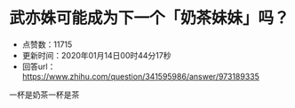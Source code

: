 # 武亦姝可能成为下一个「奶茶妹妹」吗？
- 点赞数：11715
- 更新时间：2020年01月14日00时44分17秒
- 回答url：https://www.zhihu.com/question/341595986/answer/973189335
<body>
 <p data-pid="CJdnn-4G">一杯是奶茶一杯是茶</p>
</body>
